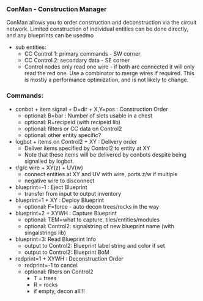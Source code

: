 ### ConMan - Construction Manager

ConMan allows you to order construction and deconstruction via the circuit network. Limited construction of individual entities can be done directly, and any blueprints can be usedmo

  * sub entities:
    * CC Control 1: primary commands - SW corner
    * CC Control 2: secondary data - SE corner
    * Control nodes only read one wire - if both are connected it will only read the red one. Use a combinator to merge wires if required. This is mostly a performance optimization, and is not likely to change.

### Commands:
* conbot + item signal + D=dir + X,Y=pos : Construction Order
  * optional: B=bar : Number of slots usable in a chest
  * optional: R=recipeid (with recipeid lib)
  * optional: filters or CC data on Control2
  * optional: other entity specific?
* logbot + items on Control2 + XY : Delivery order
  * Deliver items specified by Control2 to entity at XY
  * Note that these items will be delivered by conbots despite being signalled by logbot.
* r/g/c wire + XY(z) + UV(w)
  * connect entities at XY and UV with wire, ports z/w if multiple
  * negative wire to disconnect
* blueprint=-1 : Eject Blueprint
  * transfer from input to output inventory
* blueprint=1 + XY : Deploy Blueprint
  * optional: F=force - auto decon trees/rocks in the way
* blueprint=2 + XYWH : Capture Blueprint
  * optional: TEM=what to capture, tiles/entities/modules
  * optional: Control2: signalstring of new blueprint name (with singalstrings lib)
* blueprint=3: Read Blueprint Info
  * output to Control2: Blueprint label string and color if set
  * output to Control2: Blueprint BoM
* redprint=1 + XYWH : Deconstruction Order
  * redprint=-1 to cancel
  * optional: filters on Control2
    * T = trees
    * R = rocks
    * if empty, decon all!!!
